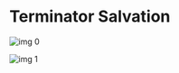 # Terminator Salvation

![img 0](https://i.imgur.com/tl6PSpz.jpg)

![img 1](https://i.imgur.com/2pzkXHs.png)

